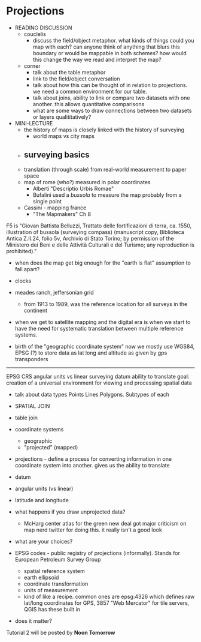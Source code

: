 # Projections

- READING DISCUSSION
  - couclelis
    - discuss the field/object metaphor. what kinds of things could you map with each? can anyone think of anything that blurs this boundary or would be mappable in both schemes? how would this change the way we read and interpret the map?
  - corner
    - talk about the table metaphor
    - link to the field/object conversation
    - talk about how this can be thought of in relation to projections. we need a common environment for our table. 
    - talk about joins, ability to link or compare two datasets with one another. this allows quantitative comparisons
    - what are some ways to draw connections between two datasets or layers qualititatively?
- MINI-LECTURE
  - the history of maps is closely linked with the history of surveying
    - world maps vs city maps
  - surveying basics
    - 
  - translation (through scale) from real-world measurement to paper space
  - map of rome (who?) measured in polar coordinates 
    - Alberti "Descriptio Urbis Romae" 
    - Bufalini used a *bussola* to measure the map probably from a single point
  - Cassini - mapping france
    - "The Mapmakers" Ch 8

F5 is "Giovan Battista Belluzzi, Trattato delle fortificazioni di terra, ca. 1550, illustration of bussola (surveying compass) (manuscript copy, Biblioteca Antica Z.II.24, folio 5v, Archivio di Stato Torino; by permission of the Ministero dei Beni e delle Attività Culturali e del Turismo; any reproduction is prohibited)."

- when does the map get big enough for the "earth is flat" assumption to fall apart?
 
- clocks
- meades ranch, jeffersonian grid
  - from 1913 to 1989, was the reference location for all surveys in the continent
- when we get to satellite mapping and the digital era is when we start to have the need for systematic translation between multiple reference systems. 
- birth of the "geographic coordinate system" now we mostly use WGS84, EPSG (?) to store data as lat long and altitude as given by gps transponders 

****

EPSG
CRS
angular units vs linear
surveying
datum
ability to translate
goal: creation of a universal environment for viewing and processing spatial data 
- talk about data types
Points Lines Polygons. Subtypes of each 
- SPATIAL JOIN

- table join
- coordinate systems
  - geographic
  - "projected" (mapped)
- projections - define a process for converting information in one coordinate system into another. gives us the ability to translate
- datum
- angular units (vs linear)
- latitude and longitude

- what happens if you draw unprojected data?
  - McHarg center atlas for the green new deal got major criticism on map nerd twitter for doing this. it really isn't a good look

- what are your choices?

- EPSG codes - public registry of projections (informally). Stands for European Petroleum Survey Group
  - spatial reference system
  - earth ellipsoid
  - coordinate transformation
  - units of measurement
  - kind of like a recipe. common ones are epsg:4326 which defines raw lat/long coordinates for GPS, 3857 "Web Mercator" for tile servers, QGIS has these built in 

- does it matter?

Tutorial 2 will be posted by **Noon Tomorrow**